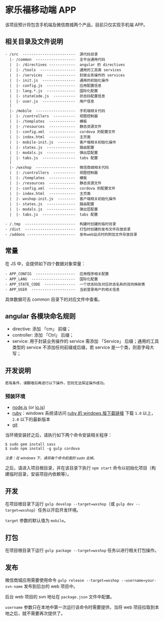 # 家乐福移动端 APP

该项目预计将包含手机端及微信商城两个产品，目前只仅实现手机端 APP。


## 相关目录及文件说明

```
- /src  ------------------------  源代码目录
  |- /common  ------------------  全平台通用代码
  |  |- /directives ------------  angular 的 directives
  |  |- /tools  ----------------  通用的工具类 services
  |  |- /services  -------------  封装业务操作的 services
  |  |- init.js  ---------------  通用的初始化操作
  |  |- config.js  -------------  应用配置信息
  |  |- lang.*.js  -------------  国际化配置
  |  |- stateCode.js  ----------  状态码配置信息
  |  |- user.js  ---------------  用户信息
  |
  |- /mobile  ------------------  手机端相关代码
  |  |- /controllers  ----------  视图控制器
  |  |- /templates  ------------  模板
  |  |- /resources  ------------  静态资源文件
  |  |- config.xml  ------------  cordova 的配置文件
  |  |- index.html  ------------  主页面
  |  |- mobile-init.js  --------  客户端相关初始化操作
  |  |- states.js  -------------  路由配置
  |  |- modals.js  -------------  弹出层配置
  |  |- tabs.js  ---------------  tabs 配置
  |
  |- /wxshop  ------------------  微信商城相关代码
  |  |- /controllers  ----------  视图控制器
  |  |- /templates  ------------  模板
  |  |- /resources  ------------  静态资源文件
  |  |- config.xml  ------------  cordova 的配置文件
  |  |- index.html  ------------  主页面
  |  |- wxshop-init.js  --------  客户端相关初始化操作
  |  |- states.js  -------------  路由配置
  |  |- modals.js  -------------  弹出层配置
  |  |- tabs.js  ---------------  tabs 配置

- /.tmp  -----------------------  构建时创建的临时目录
- /dist  -----------------------  打包时创建的发布文件存放目录
- /addons ----------------------  发布web站点时的附加文件存放目录
```


## 常量

在 JS 中，会提供如下四个数据对象常量：

```
- APP_CONFIG  ------------------  应用程序相关配置
- APP_LANG  --------------------  国际化配置
- APP_STATE_CODE  --------------  一个状态码及对应状态名称的双向映射表
- APP_USER  --------------------  当前登录用户的相关信息
```

具体数据可去 common 目录下的对应文件中查看。


## angular 各模块命名规则

- directive: 添加 「cm」 前缀；
- controller: 添加 「Ctrl」 后缀；
- service: 用于封装业务操作的 service 需添加 「Service」 后缀；通用的工具类型的 service 不添加任何前缀或后缀，若 service 是一个类，则首字母大写；


## 开发说明

    若有条件，请翻墙后再进行以下操作，否则无法保证操作成功。

###  预装环境

- [node.js] (or [io.js])
- [ruby]：windows 系统请访问 [ruby 的 windows 版下载链接] 下载 `1.0` 以上，`2.0` 以下的最新版本
- [git]

当环境安装好之后，请执行如下两个命令安装相关程序：

    $ sudo gem install sass
    $ sudo npm install -g gulp cordova

<small>_注意：在 windows 下，请将每个命令前面的 sudo 去掉。_</small>

之后，请进入项目根目录，并在该目录下执行 `npm start` 命令以初始化项目（构建临时目录，安装项目内依赖等）。

## 开发

在项目根目录下运行 `gulp develop --target=wxshop`（或 `gulp dev --target=wxshop`）任务以开启开发环境。

`target` 参数的默认值为 `mobile`。

## 打包

在项目根目录下运行 `gulp package --target=wxshop` 任务以进行相关打包操作。

## 发布

微信商城应用需要使用命令 `gulp release --target=wxshop --username=your-svn-name` 发布到后台的 web 项目中。

后台 web 项目的 svn 地址在 `package.json` 文件中配置。

`username` 参数只在本地中第一次运行该命令时需要提供，当将 web 项目拉取到本地之后，就不需要再次提供了。

[node.js]: https://nodejs.org/ "node.js 官方网站"
[io.js]: https://iojs.org/zh/index.html "io.js 官方网站"
[ruby]: https://www.ruby-lang.org/zh_cn/ "ruby 官方网站"
[ruby 的 windows 版下载链接]: http://rubyinstaller.org/downloads/ "rubyInstaller 下载页面"
[git]: https://git-scm.com "git 官方网站"
